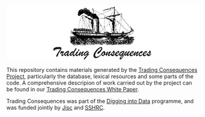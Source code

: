 ![Trading Consequences logo](images/tradingconsequences-banner.jpg)

This repository contains materials generated by the [Trading Consequences Project](http://tradingconsequences.blogs.edina.ac.uk/), particularly the database, lexical resources and some parts of the code. 
A comprehensive descripion of work carried out by the project can be found in our [Trading Consequences White Paper](http://tradingconsequences.blogs.edina.ac.uk/files/2014/03/DiggingintoDataWhitePaper-final.pdf).

Trading Consequences was part of the [Digging into Data](http://www.diggingintodata.org) programme, and was funded jointly by [Jisc](http://jisc.ac.uk) and [SSHRC](http://www.sshrc-crsh.gc.ca/home-accueil-eng.aspx/).

